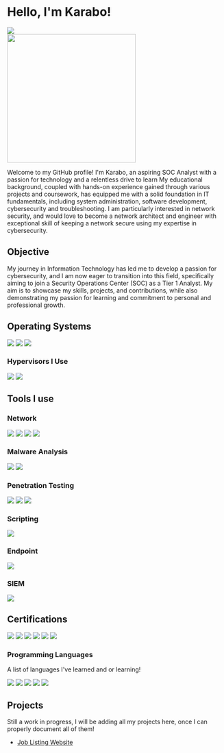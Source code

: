 # Hello, I'm Karabo!
<a href="https://www.linkedin.com/in/karabo-dimapo/"><img src="https://img.shields.io/badge/-LinkedIn-0072b1?&style=for-the-badge&logo=linkedin&logoColor=white" /></a>
</br>
<img src="https://cyberdefenders-storage.s3.me-central-1.amazonaws.com/profile-badges/Karabo.png" width="300" />

Welcome to my GitHub profile! I'm Karabo, an aspiring SOC Analyst with a passion for technology and a relentless drive to learn
My educational background, coupled with hands-on experience gained through various projects and coursework, has equipped me with a solid foundation in IT fundamentals, including system administration, software development, cybersecurity and troubleshooting. I am particularly interested in network security, and would love to become a network architect and engineer with exceptional skill of keeping a network secure using my expertise in cybersecurity.

## Objective
<!-- [Provide Objective - Remove this afterwards]] -->

My journey in Information Technology has led me to develop a passion for cybersecurity, and I am now eager to transition into this field, specifically aiming to join a Security Operations Center (SOC) as a Tier 1 Analyst. My aim is to showcase my skills, projects, and contributions, while also demonstrating my passion for learning and commitment to personal and professional growth.

<!-- ## Skills
[Provide skills and associated project. Make sure to hyperlink the project - Remove this afterwards]]

| Skill                                         | Associated Project         |
|-----------------------------------------------|----------------------------|
| SIEM Implementation and Log Analysis          | <a href="https://google.com">Detection Lab</a>|
| Network Traffic Monitoring and Attack Detection | <a href="https://google.com">Detection Lab</a>|
| Security Automation with Shuffle SOAR         | SOC Automation Lab|
| Incident Response Planning and Execution      | SOC Automation Lab|
| Case Management with TheHive                  | SOC Automation Lab|
| Scripting and Automation for Threat Mitigation | SOC Automation Lab| -->

## Operating Systems
<div>
    <img src="https://img.shields.io/badge/-Windows-0078D6?&style=for-the-badge&logo=Windows&logoColor=white" />
    <img src="https://img.shields.io/badge/-Kali%20Linux-557C94?&style=for-the-badge&logo=Kali-Linux&logoColor=white" />
    <img src="https://img.shields.io/badge/-Ubuntu-E95420?&style=for-the-badge&logo=Ubuntu&logoColor=white" />
</div>

### Hypervisors I Use
<div>
    <img src="https://img.shields.io/badge/-Hyper--V-003366?&style=for-the-badge&logo=Microsoft&logoColor=white" />
    <img src="https://img.shields.io/badge/-VirtualBox-183A61?&style=for-the-badge&logo=VirtualBox&logoColor=white" />
</div>


## Tools I use
<!-- [Provide tools and break them down into categories. Use ChatGPT to help create the link - Remove this afterwards]] -->

### Network
<div>
    <img src="https://img.shields.io/badge/-Cisco%20Packet%20Tracer-29A1C4?&style=for-the-badge&logo=Cisco&logoColor=white" />
    <img src="https://img.shields.io/badge/-Wireshark-1679A7?&style=for-the-badge&logo=Wireshark&logoColor=white" />
    <img src="https://img.shields.io/badge/-TCPDump-FF69B4?&style=for-the-badge&logo=TCPDump&logoColor=white" />
    <img src="https://img.shields.io/badge/-Nmap-4169E1?&style=for-the-badge&logo=Nmap&logoColor=white"/>

</div>

### Malware Analysis
<div>
    <img src="https://img.shields.io/badge/-REMnux-FFD700?&style=for-the-badge&logo=Linux&logoColor=white" />
    <img src="https://img.shields.io/badge/-VirusTotal-800080?&style=for-the-badge&logo=VirusTotal&logoColor=white" />
</div>

### Penetration Testing
<div>
    <img src="https://img.shields.io/badge/-Metasploit-1E90FF?&style=for-the-badge&logo=Metasploit&logoColor=white" />
    <img src="https://img.shields.io/badge/-Burp%20Suite-FF4500?&style=for-the-badge&logo=Burp-Suite&logoColor=white" />
    <img src="https://img.shields.io/badge/-OWASP%20ZAP-32CD32?&style=for-the-badge&logo=OWASP&logoColor=white" />
</div>

### Scripting
<div>
    <img src="https://img.shields.io/badge/-PowerShell-5391FE?&style=for-the-badge&logo=PowerShell&logoColor=white" />
</div>


### Endpoint
<div>
    <img src="https://img.shields.io/badge/-Microsoft_Defender_for_Endpoint-00A4EF?&style=for-the-badge&logo=Microsoft&logoColor=white" />
    <!-- <img src="https://img.shields.io/badge/-Velociraptor-4B275F?&style=for-the-badge&logo=Velociraptor&logoColor=white" /> -->
</div>

### SIEM
<div>
    <!-- <img src="https://img.shields.io/badge/-Microsoft_Sentinel-0078D4?&style=for-the-badge&logo=Microsoft&logoColor=white" /> -->
    <img src="https://img.shields.io/badge/-Splunk-000000?&style=for-the-badge&logo=Splunk&logoColor=white" />
    <!-- <img src="https://img.shields.io/badge/-Elastic-005571?&style=for-the-badge&logo=Elastic&logoColor=white" /> -->
</div>

## Certifications
<div>
<img src="https://img.shields.io/badge/-Security%2B-FF0000?&style=for-the-badge&logo=CompTIA&logoColor=white" />
<img src="https://img.shields.io/badge/-CySA%2B-2D5D7E?&style=for-the-badge&logo=CompTIA&logoColor=white" />
<img src="https://img.shields.io/badge/-Project%2B-FF9000?&style=for-the-badge&logo=CompTIA&logoColor=white" />
<img src="https://img.shields.io/badge/-Azure Fundamentals-0089D6?&style=for-the-badge&logo=MicrosoftAzure&logoColor=white" />
<img src="https://img.shields.io/badge/-Microsoft 365 Fundamentals-0078D4?&style=for-the-badge&logo=microsoft&logoColor=white" />
<img src="https://img.shields.io/badge/-Azure Data Fundamentals-0078D4?&style=for-the-badge&logo=microsoft&logoColor=white" />
</div>

### Programming Languages
A list of languages I've learned and or learning!
<div>
    <img src="https://img.shields.io/badge/-MySQL-4479A1?&style=for-the-badge&logo=MySQL&logoColor=white" />
    <img src="https://img.shields.io/badge/-JavaScript-F7DF1E?&style=for-the-badge&logo=JavaScript&logoColor=black" />
    <img src="https://img.shields.io/badge/-CSS3-1572B6?&style=for-the-badge&logo=CSS3&logoColor=white" />
    <img src="https://img.shields.io/badge/-HTML5-E34F26?&style=for-the-badge&logo=HTML5&logoColor=white" />
    <img src="https://img.shields.io/badge/-Python-3776AB?&style=for-the-badge&logo=Python&logoColor=white" />
</div>

## Projects
Still a work in progress, I will be adding all my projects here, once I can properly document all of them!
- <a href= "https://github.com/TheHashKitsune/JobListingWebsite/tree/main"> Job Listing Website </a>
